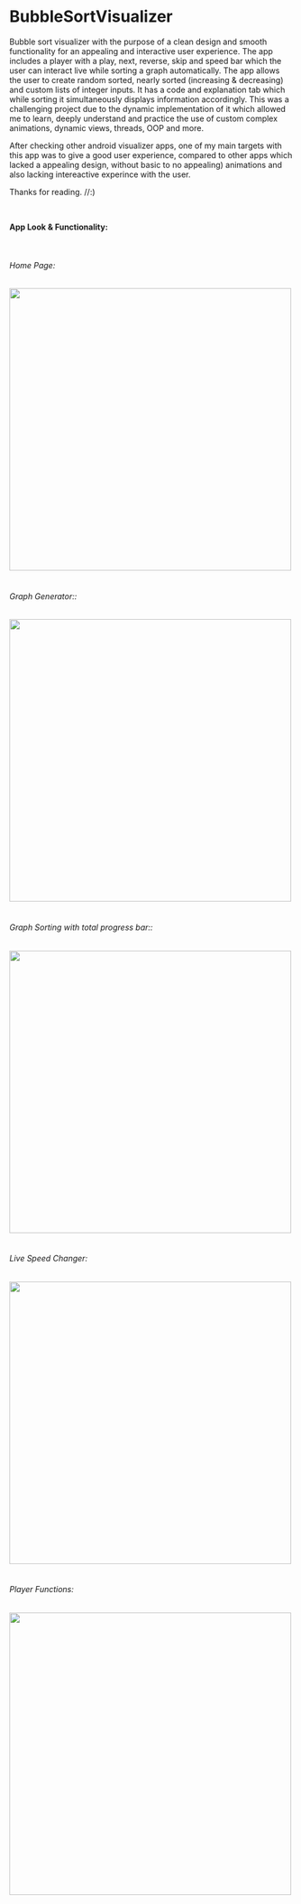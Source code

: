 # BubbleSortVisualizer

Bubble sort visualizer with the purpose of a clean design and smooth functionality for an appealing and interactive user experience. The app includes a player with a play, next, reverse, skip and speed bar which the user can interact live while sorting a graph automatically. The app allows the user to create random sorted, nearly sorted (increasing & decreasing) and custom lists of integer inputs. It has a code and explanation tab which while sorting it simultaneously displays information accordingly. This was a challenging project due to the dynamic implementation of it which allowed me to learn, deeply understand and practice the use of custom complex animations, dynamic views, threads, OOP and more.

After checking other android visualizer apps, one of my main targets with this app was to give a good user experience, compared to other apps which lacked a appealing design, without basic to no appealing) animations and also lacking intereactive experince with the user.

Thanks for reading. //:)

<br clear="left"/>

**App Look & Functionality:**

<br clear="left"/>

 
###### Home Page:

<img src="https://user-images.githubusercontent.com/46162359/205385598-14fced2f-060c-4fa9-9e82-158f187e2daf.jpg" align="left" height="500">

<br clear="left"/>
<br clear="left"/>

###### Graph Generator::

<img src="https://user-images.githubusercontent.com/46162359/205387741-2a67bcd2-1bb7-4864-8fe0-22aba537505d.gif" height="500">

<br clear="left"/>
<br clear="left"/>

###### Graph Sorting with total progress bar::

<img src="https://user-images.githubusercontent.com/46162359/205395780-f357761c-bba7-453a-8eeb-902073835c7f.gif" align="left" height="500">

<br clear="left"/>
<br clear="left"/>

###### Live Speed Changer:

<img src="https://user-images.githubusercontent.com/46162359/205398128-13b916f7-06e8-4ea4-8ba0-05587e205679.gif" align="left" height="500">

<br clear="left"/>
<br clear="left"/>


###### Player Functions:

<img src="https://user-images.githubusercontent.com/46162359/205401151-5a5c0294-89ee-48d9-9974-7e529da8094f.gif" align="left" height="500">

<br clear="left"/>
<br clear="left"/>

